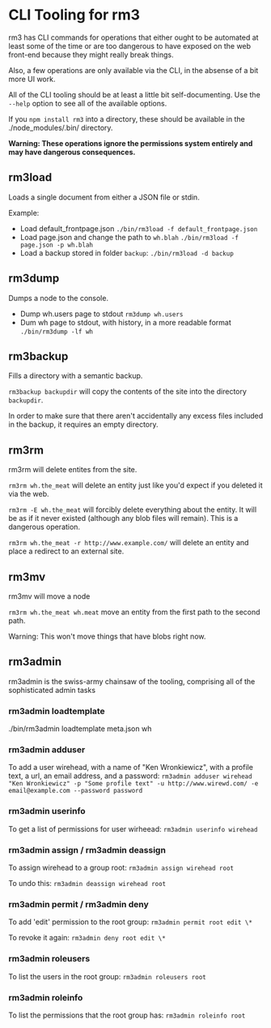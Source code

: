 CLI Tooling for rm3
===================

rm3 has CLI commands for operations that either ought to be automated at least some of the time or are too dangerous to have exposed on the web front-end because they might really break things.

Also, a few operations are only available via the CLI, in the absense of a bit more UI work.

All of the CLI tooling should be at least a little bit self-documenting.  Use the `--help` option to see all of the available options.

If you `npm install rm3` into a directory, these should be available in the ./node_modules/.bin/ directory.

**Warning: These operations ignore the permissions system entirely and may have dangerous consequences.**

rm3load
--------

Loads a single document from either a JSON file or stdin.

Example:

* Load default_frontpage.json `./bin/rm3load -f default_frontpage.json`
* Load page.json and change the path to `wh.blah` `./bin/rm3load -f page.json -p wh.blah`
* Load a backup stored in folder `backup`: `./bin/rm3load -d backup`

rm3dump
-------

Dumps a node to the console.

* Dump wh.users page to stdout `rm3dump wh.users`
* Dum wh page to stdout, with history, in a more readable format `./bin/rm3dump -lf wh`

rm3backup
---------

Fills a directory with a semantic backup.

`rm3backup backupdir` will copy the contents of the site into the directory `backupdir`.

In order to make sure that there aren't accidentally any excess files included in the backup, it requires an empty directory.

rm3rm
-----

rm3rm will delete entites from the site.

`rm3rm wh.the_meat` will delete an entity just like you'd expect if you deleted it via the web.

`rm3rm -E wh.the_meat` will forcibly delete everything about the entity.  It will be as if it never existed (although any blob files will remain).  This is a dangerous operation.

`rm3rm wh.the_meat -r http://www.example.com/` will delete an entity and place a redirect to an external site.

rm3mv
-----

rm3mv will move a node

`rm3rm wh.the_meat wh.meat` move an entity from the first path to the second path.

Warning: This won't move things that have blobs right now.

rm3admin
--------

rm3admin is the swiss-army chainsaw of the tooling, comprising all of the sophisticated admin tasks

### rm3admin loadtemplate

./bin/rm3admin loadtemplate meta.json wh

### rm3admin adduser

To add a user wirehead, with a name of "Ken Wronkiewicz", with a profile text, a url, an email address, and a password: `rm3admin adduser wirehead "Ken Wronkiewicz" -p "Some profile text" -u http://www.wirewd.com/ -e email@example.com --password password`

### rm3admin userinfo

To get a list of permissions for user wirheead: `rm3admin userinfo wirehead`

### rm3admin assign / rm3admin deassign

To assign wirehead to a group root: `rm3admin assign wirehead root`

To undo this: `rm3admin deassign wirehead root`

### rm3admin permit / rm3admin deny

To add 'edit' permission to the root group: `rm3admin permit root edit \*`

To revoke it again: `rm3admin deny root edit \*`

### rm3admin roleusers

To list the users in the root group: `rm3admin roleusers root`

### rm3admin roleinfo

To list the permissions that the root group has: `rm3admin roleinfo root`
